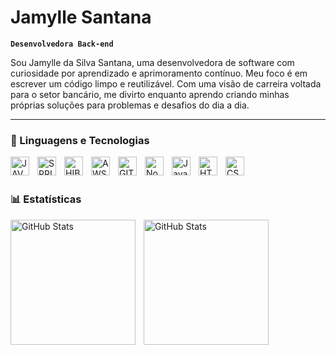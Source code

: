 # Jamylle Santana

**`Desenvolvedora Back-end`**

Sou Jamylle da Silva Santana, uma desenvolvedora de software com curiosidade por aprendizado e aprimoramento contínuo. Meu foco é em escrever um código limpo e reutilizável. Com uma visão de carreira voltada para o setor bancário, me divirto enquanto aprendo criando minhas próprias soluções para problemas e desafios do dia a dia. 

---

### 🧰 Linguagens e Tecnologias

<img 
  align="left"
  alt="JAVA"
  title="Java"
  width="30px"
  style="padding-right: 10px"
  src="https://cdn.jsdelivr.net/gh/devicons/devicon@latest/icons/java/java-original.svg"
  />
<img 
   align="left"
   alt="SPRING BOOT"
   title="Spring Boot"
   width="30px"
   style="padding-right: 10px"
   src="https://cdn.jsdelivr.net/gh/devicons/devicon@latest/icons/spring/spring-original.svg"
  />
<img
    align="left"
    alt="HIBERNATE"
    title="Hibernate"
    width="30px"
    style="padding-right: 10px"
    src="https://cdn.jsdelivr.net/gh/devicons/devicon@latest/icons/hibernate/hibernate-original.svg"
  />
<img 
    align="left"
    alt="AWS"
    title="Amazon Web Services"
    width="30px"
    style="padding-right: 10px"
    src="https://cdn.jsdelivr.net/gh/devicons/devicon@latest/icons/amazonwebservices/amazonwebservices-original-wordmark.svg"
  />
<img 
    align="left"
    alt="GIT"
    title="Git"
    width="30px"
    style="padding-right: 10px"
    src="https://cdn.jsdelivr.net/gh/devicons/devicon@latest/icons/git/git-original.svg"
  />
<img
    align="left"
    alt="Node.js"
    title="Node js"
    width="30px"
    style="padding-right: 10px"
    src="https://cdn.jsdelivr.net/gh/devicons/devicon@latest/icons/nodejs/nodejs-original.svg"
  />
<img
    align="left"
    alt="JavaScript"
    title="Java Script"
    width="30px"
    style="padding-right: 10px"
    src="https://cdn.jsdelivr.net/gh/devicons/devicon@latest/icons/javascript/javascript-original.svg"
  />
<img
    align="left"
    alt="HTML"
    title="HTML"
    width="30px"
    style="padding-right: 10px"
    src="https://cdn.jsdelivr.net/gh/devicons/devicon@latest/icons/html5/html5-original.svg"
  />
<img
    align="left"
    alt="CSS"
    title="CSS"
    width="30px"
    style="padding-right: 10px"
    src="https://cdn.jsdelivr.net/gh/devicons/devicon@latest/icons/css3/css3-original.svg"
  />

  <br/>
  <br/>

### 📊 Estatísticas

<p>
  <img
    align="left" 
    alt="GitHub Stats" 
    height="200" 
    style="padding-right: 10px;" 
    src="https://github-readme-stats.vercel.app/api?username=jsantana-dev&show_icons=true&theme=tokyonight&include_all_commits=true&locale=pt-br"
    />

  <img 
     align="left" 
     alt="GitHub Stats" 
     height="200" 
     src="https://github-readme-stats.vercel.app/api/top-langs/?username=jsantana-dev&theme=tokyonight&layout=compact&custom_title=Tecnologias&langs_count=9" 
  />
  
</p>

          
      
      
          
    
          
                
